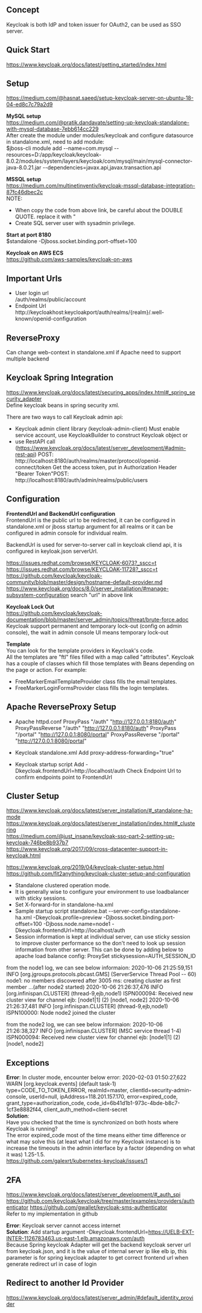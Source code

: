 ## Concept
Keycloak is both IdP and token issuer for OAuth2, can be used as SSO server.

## Quick Start
https://www.keycloak.org/docs/latest/getting_started/index.html

## Setup
https://medium.com/@hasnat.saeed/setup-keycloak-server-on-ubuntu-18-04-ed8c7c79a2d9

**MySQL setup**  
https://medium.com/@pratik.dandavate/setting-up-keycloak-standalone-with-mysql-database-7ebb614cc229  
After create the module under modules/keycloak
and configure datasource in standalone.xml, need to add module:  
$jboss-cli
module add --name=com.mysql --resources=D:/app/keycloak/keycloak-8.0.2/modules/system/layers/keycloak/com/mysql/main/mysql-connector-java-8.0.21.jar --dependencies=javax.api,javax.transaction.api

**MSSQL setup**  
https://medium.com/multinetinventiv/keycloak-mssql-database-integration-87fc46dbec2c  
NOTE:  
- When copy the code from above link, be careful about the DOUBLE QUOTE. replace it with "  
- Create SQL server user with sysadmin privilege.  

**Start at port 8180**  
$standalone -Djboss.socket.binding.port-offset=100

**Keycloak on AWS ECS**  
https://github.com/aws-samples/keycloak-on-aws

## Important Urls  
- User login url  
/auth/realms/public/account  
- Endpoint Url  
http://keycloakhost:keycloakport/auth/realms/{realm}/.well-known/openid-configuration   

## ReverseProxy
Can change web-context in standalone.xml if Apache need to support multiple backend  

## Keycloak Spring Integration
https://www.keycloak.org/docs/latest/securing_apps/index.html#_spring_security_adapter  
Define keycloak beans in spring security xml.  

There are two ways to call Keycloak admin api:
- Keycloak admin client library (keycloak-admin-client)
Must enable service account, use KeycloakBuilder to construct Keycloak object
or
- use RestAPI call (https://www.keycloak.org/docs/latest/server_development/#admin-rest-api)
POST: http://localhost:8180/auth/realms/master/protocol/openid-connect/token Get the access token, put in Authorization Header "Bearer Token"POST: http://localhost:8180/auth/admin/realms/public/users

## Configuration
**FrontendUrl and BackendUrl configuration**  
FrontendUrl is the public url to be redirected, it can be configured in standalone.xml or jboss startup argument for all realms or it can be configured in admin console for individual realm.

BackendUrl is used for server-to-server call in keycloak cliend api, it is configured in keyloak.json serverUrl.

https://issues.redhat.com/browse/KEYCLOAK-6073?_sscc=t
https://issues.redhat.com/browse/KEYCLOAK-11728?_sscc=t
https://github.com/keycloak/keycloak-community/blob/master/design/hostname-default-provider.md
https://www.keycloak.org/docs/8.0/server_installation/#manage-subsystem-configuration
search "url" in above link

**Keycloak Lock Out**  
https://github.com/keycloak/keycloak-documentation/blob/master/server_admin/topics/threat/brute-force.adoc  
Keycloak support permanent and temporary lock-out (config on admin console), the wait in admin console UI means temporary lock-out

**Template**  
You can look for the template providers in Keycloak's code.  
All the templates are "ftl" files filled with a map called "attributes". Keycloak has a couple of classes which fill those templates with Beans depending on the page or action. For example:  
- FreeMarkerEmailTemplateProvider class fills the email templates.  
- FreeMarkerLoginFormsProvider class fills the login templates.  

## Apache ReverseProxy Setup
- Apache httpd.conf
ProxyPass "/auth"  "http://127.0.0.1:8180/auth"
ProxyPassReverse "/auth"  "http://127.0.0.1:8180/auth"
ProxyPass "/portal"  "http://127.0.0.1:8080/portal"
ProxyPassReverse "/portal"  "http://127.0.0.1:8080/portal"

- Keycloak standalone.xml
Add proxy-address-forwarding="true"

- Keycloak startup script
Add -Dkeycloak.frontendUrl=http://localhost/auth 
Check Endpoint Url to confirm endpoints point to FrontendUrl

## Cluster Setup
https://www.keycloak.org/docs/latest/server_installation/#_standalone-ha-mode  
https://www.keycloak.org/docs/latest/server_installation/index.html#_clustering  
https://medium.com/@just_insane/keycloak-sso-part-2-setting-up-keycloak-746be8b937b7  
https://www.keycloak.org/2017/09/cross-datacenter-support-in-keycloak.html  

https://www.keycloak.org/2019/04/keycloak-cluster-setup.html  
https://github.com/fit2anything/keycloak-cluster-setup-and-configuration

- Standalone clustered operation mode.
- It is generally wise to configure your environment to use loadbalancer with sticky sessions.
- Set X-forward-for in standalone-ha.xml
- Sample startup script
standalone.bat --server-config=standalone-ha.xml -Dkeycloak.profile=preview -Djboss.socket.binding.port-offset=100 -Djboss.node.name=node1 -Dkeycloak.frontendUrl=http://localhost/auth
- Session information is kept at individual server, can use sticky session to improve cluster performance so the don't need to look up session information from other server. This can be done by adding below to apache load balance config:
ProxySet stickysession=AUTH_SESSION_ID

from the node1 log, we can see below informaion:
2020-10-06 21:25:59,151 INFO  [org.jgroups.protocols.pbcast.GMS] (ServerService Thread Pool -- 60) node1: no members discovered after 3005 ms: creating cluster as first member
...(after node2 started)
2020-10-06 21:26:37,476 INFO  [org.infinispan.CLUSTER] (thread-9,ejb,node1) ISPN000094: Received new cluster view for channel ejb: [node1|1] (2) [node1, node2]
2020-10-06 21:26:37,481 INFO  [org.infinispan.CLUSTER] (thread-9,ejb,node1) ISPN100000: Node node2 joined the cluster

from the node2 log, we can see below informaion:
2020-10-06 21:26:38,327 INFO  [org.infinispan.CLUSTER] (MSC service thread 1-4) ISPN000094: Received new cluster view for channel ejb: [node1|1] (2) [node1, node2]

## Exceptions
**Error**: In cluster mode, encounter below error:
2020-02-03 01:50:27,622 WARN  [org.keycloak.events] (default task-1) type=CODE_TO_TOKEN_ERROR, realmId=master, clientId=security-admin-console, userId=null, ipAddress=118.201.157.170, error=expired_code, grant_type=authorization_code, code_id=6b41d1b1-973c-4bde-b8c7-1cf3e8882f44, client_auth_method=client-secret  
**Solution**:  
Have you checked that the time is synchronized on both hosts where Keycloak is running?  
The error expired_code most of the time means either time difference or what may solve this (at least what I did for my Keycloak instance) is to increase the timeouts in the admin interface by a factor (depending on what it was) 1.25-1.5.  
https://github.com/galexrt/kubernetes-keycloak/issues/1

## 2FA
https://www.keycloak.org/docs/latest/server_development/#_auth_spi
https://github.com/keycloak/keycloak/tree/master/examples/providers/authenticator
https://github.com/gwallet/keycloak-sms-authenticator  
Refer to my implementation in github

**Error**: Keycloak server cannot access internet  
**Solution**: Add startup argument -Dkeycloak.frontendUrl=https://UELB-EXT-INTER-1126783463.us-east-1.elb.amazonaws.com/auth  
Because Spring keycloak Adapter will get the backend keycloak server url from keycloak.json, and it is the value of internal server ip like elb ip, this parameter is for spring keycloak adapter to get correct frontend url when generate redirect url in case of login

## Redirect to another Id Provider
https://www.keycloak.org/docs/latest/server_admin/#default_identity_provider
